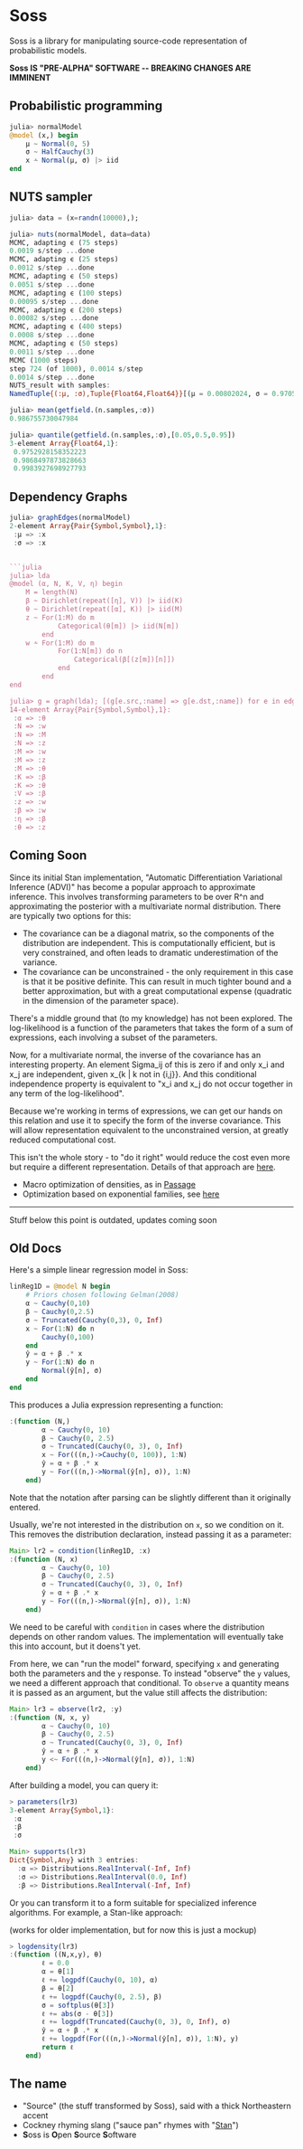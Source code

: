 # Soss

Soss is a library for manipulating source-code representation of probabilistic models.

**Soss IS "PRE-ALPHA" SOFTWARE -- BREAKING CHANGES ARE IMMINENT**

## Probabilistic programming

```julia
julia> normalModel
@model (x,) begin
    μ ~ Normal(0, 5)
    σ ~ HalfCauchy(3)
    x ⩪ Normal(μ, σ) |> iid
end
```

## NUTS sampler

```julia
julia> data = (x=randn(10000),);

julia> nuts(normalModel, data=data)
MCMC, adapting ϵ (75 steps)
0.0019 s/step ...done
MCMC, adapting ϵ (25 steps)
0.0012 s/step ...done
MCMC, adapting ϵ (50 steps)
0.0051 s/step ...done
MCMC, adapting ϵ (100 steps)
0.00095 s/step ...done
MCMC, adapting ϵ (200 steps)
0.00082 s/step ...done
MCMC, adapting ϵ (400 steps)
0.0008 s/step ...done
MCMC, adapting ϵ (50 steps)
0.0011 s/step ...done
MCMC (1000 steps)
step 724 (of 1000), 0.0014 s/step
0.0014 s/step ...done
NUTS_result with samples:
NamedTuple{(:μ, :σ),Tuple{Float64,Float64}}[(μ = 0.00802024, σ = 0.970564), (μ = 0.0161026, σ = 1.00139), (μ = 0.0175141, σ = 0.990568), (μ = 0.0207275, σ = 0.987244), (μ = 0.0197949, σ = 0.995026), (μ = 0.040233, σ = 0.989478), (μ = 0.0310844, σ = 0.997195), (μ = 0.00844086, σ = 0.97504), (μ = 0.0101762, σ = 0.978574), (μ = 0.00557231, σ = 0.999823)  …  (μ = 0.021533, σ = 0.992712), (μ = 0.0212946, σ = 0.988297), (μ = 0.0330258, σ = 0.983934), (μ = 0.00697519, σ = 0.97588), (μ = -0.00422378, σ = 0.986204), (μ = 0.00335039, σ = 0.994075), (μ = 0.00971817, σ = 0.994991), (μ = 0.0104573, σ = 0.9988), (μ = 0.00752986, σ = 0.983179), (μ = 0.00999065, σ = 0.992955)]
```

```julia
julia> mean(getfield.(n.samples,:σ))
0.986755730047984

julia> quantile(getfield.(n.samples,:σ),[0.05,0.5,0.95])
3-element Array{Float64,1}:
 0.9752928158352223
 0.9868497873828663
 0.9983927698927793
```

## Dependency Graphs

```julia
julia> graphEdges(normalModel)
2-element Array{Pair{Symbol,Symbol},1}:
 :μ => :x
 :σ => :x


```julia
julia> lda
@model (α, N, K, V, η) begin
    M = length(N)
    β ~ Dirichlet(repeat([η], V)) |> iid(K)
    θ ~ Dirichlet(repeat([α], K)) |> iid(M)
    z ~ For(1:M) do m
            Categorical(θ[m]) |> iid(N[m])
        end
    w ⩪ For(1:M) do m
            For(1:N[m]) do n
                Categorical(β[(z[m])[n]])
            end
        end
end

julia> g = graph(lda); [(g[e.src,:name] => g[e.dst,:name]) for e in edges(g)]
14-element Array{Pair{Symbol,Symbol},1}:
 :α => :θ
 :N => :w
 :N => :M
 :N => :z
 :M => :w
 :M => :z
 :M => :θ
 :K => :β
 :K => :θ
 :V => :β
 :z => :w
 :β => :w
 :η => :β
 :θ => :z
```
## Coming Soon

Since its initial Stan implementation, "Automatic Differentiation Variational Inference (ADVI)" has become a popular approach to approximate inference. This involves transforming parameters to be over R^n and approximating the posterior with a multivariate normal distribution. There are typically two options for this:
- The covariance can be a diagonal matrix, so the components of the distribution are independent. This is computationally efficient, but is very constrained, and often leads to dramatic underestimation of the variance.
- The covariance can be unconstrained - the only requirement in this case is that it be positive definite. This can result in much tighter bound and a better approximation, but with a great computational expense (quadratic in the dimension of the parameter space).

There's a middle ground that (to my knowledge) has not been explored. The log-likelihood is a function of the parameters that takes the form of a sum of expressions, each involving a subset of the parameters. 

Now, for a multivariate normal, the inverse of the covariance has an interesting property. An element Sigma_ij of this is zero if and only x_i and x_j are independent, given x_{k | k not  in {i,j}}. And this conditional independence property is equivalent to "x_i and x_j do not occur together in any term of the log-likelihood".

Because we're working in terms of expressions, we can get our hands on this relation and use it to specify the form of the inverse covariance. This will allow representation equivalent to the unconstrained version, at greatly reduced computational cost.

This isn't the whole story - to "do it right" would reduce the cost even more but require a different representation. Details of that approach are [here](https://ac.els-cdn.com/S0047259X98917456/1-s2.0-S0047259X98917456-main.pdf?_tid=01eafbd5-e4ce-4b29-bc98-47dfacf99cf2&acdnat=1537155460_c2081b7161fb58932c1551173b5140d5).

- Macro optimization of densities, as in [Passage](https://www.dropbox.com/s/zg2g0cfiin0jdmr/Scherrer%20et%20al.%20-%202014%20-%20Passage%20A%20Parallel%20Sampler%20Generator%20for%20Hierarchical%20Bayesian%20Modeling.pdf)
- Optimization based on exponential families, see [here](https://www.dropbox.com/s/26omxn6zo8gia3u/Scherrer%20-%20Unknown%20-%20An%20Exponential%20Family%20Basis%20for%20Probabilistic%20Programming.pdf?dl=0)

---
Stuff below this point is outdated, updates coming soon

## Old Docs

Here's a simple linear regression model in Soss:

```julia
linReg1D = @model N begin
    # Priors chosen following Gelman(2008)
    α ~ Cauchy(0,10)
    β ~ Cauchy(0,2.5)
    σ ~ Truncated(Cauchy(0,3), 0, Inf)
    x ~ For(1:N) do n 
        Cauchy(0,100)
    end
    ŷ = α + β .* x
    y ~ For(1:N) do n 
        Normal(ŷ[n], σ)
    end
end
```

This produces a Julia expression representing a function:
```julia
:(function (N,)
        α ~ Cauchy(0, 10)
        β ~ Cauchy(0, 2.5)
        σ ~ Truncated(Cauchy(0, 3), 0, Inf)
        x ~ For(((n,)->Cauchy(0, 100)), 1:N)
        ŷ = α + β .* x
        y ~ For(((n,)->Normal(ŷ[n], σ)), 1:N)
    end)
```

Note that the notation after parsing can be slightly different than it originally entered.

Usually, we're not interested in the distribution on `x`, so we condition on it. This removes the distribution declaration, instead passing it as a parameter:

```julia
Main> lr2 = condition(linReg1D, :x)
:(function (N, x)
        α ~ Cauchy(0, 10)
        β ~ Cauchy(0, 2.5)
        σ ~ Truncated(Cauchy(0, 3), 0, Inf)
        ŷ = α + β .* x
        y ~ For(((n,)->Normal(ŷ[n], σ)), 1:N)
    end)
```

We need to be careful with `condition` in cases where the distribution depends on other random values. The implementation will eventually take this into account, but it doens't yet.

From here, we can "run the model" forward, specifying `x` and generating both the parameters and the `y` response. To instead "observe" the `y` values, we need a different approach that conditional. To `observe` a quantity means it is passed as an argument, but the value still affects the distribution:

```julia
Main> lr3 = observe(lr2, :y)
:(function (N, x, y)
        α ~ Cauchy(0, 10)
        β ~ Cauchy(0, 2.5)
        σ ~ Truncated(Cauchy(0, 3), 0, Inf)
        ŷ = α + β .* x
        y <~ For(((n,)->Normal(ŷ[n], σ)), 1:N)
    end)
```

After building a model, you can query it:

```julia
> parameters(lr3)
3-element Array{Symbol,1}:
 :α
 :β
 :σ

Main> supports(lr3)
Dict{Symbol,Any} with 3 entries:
  :α => Distributions.RealInterval(-Inf, Inf)
  :σ => Distributions.RealInterval(0.0, Inf)
  :β => Distributions.RealInterval(-Inf, Inf)
```


Or you can transform it to a form suitable for specialized inference algorithms. For example, a Stan-like approach:

(works for older implementation, but for now this is just a mockup) 
```julia
> logdensity(lr3)
:(function ((N,x,y), θ)
        ℓ = 0.0
        α = θ[1]
        ℓ += logpdf(Cauchy(0, 10), α)
        β = θ[2]
        ℓ += logpdf(Cauchy(0, 2.5), β)
        σ = softplus(θ[3])
        ℓ += abs(σ - θ[3])
        ℓ += logpdf(Truncated(Cauchy(0, 3), 0, Inf), σ)
        ŷ = α + β .* x
        ℓ += logpdf(For(((n,)->Normal(ŷ[n], σ)), 1:N), y)
        return ℓ
    end)
```

## The name

* "Source" (the stuff transformed by Soss), said with a thick Northeastern accent
* Cockney rhyming slang ("sauce pan" rhymes with "[Stan](http://mc-stan.org/)")
* **S**oss is **O**pen **S**ource **S**oftware


